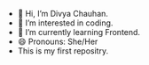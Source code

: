 - 👋 Hi, I’m Divya Chauhan.
- 👀 I’m interested in coding.
- 🌱 I’m currently learning Frontend.
- 😄 Pronouns: She/Her
- This is my first repositry.


